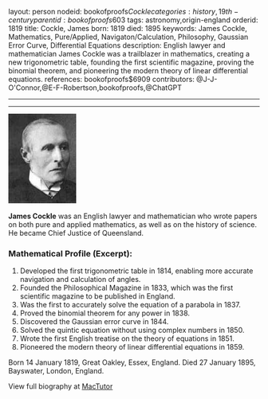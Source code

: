 layout: person
nodeid: bookofproofs$Cockle
categories: history,19th-century
parentid: bookofproofs$603
tags: astronomy,origin-england
orderid: 1819
title: Cockle, James
born: 1819
died: 1895
keywords: James Cockle, Mathematics, Pure/Applied, Navigaton/Calculation, Philosophy, Gaussian Error Curve, Differential Equations
description: English lawyer and mathematician James Cockle was a trailblazer in mathematics, creating a new trigonometric table, founding the first scientific magazine, proving the binomial theorem, and pioneering the modern theory of linear differential equations.
references: bookofproofs$6909
contributors: @J-J-O'Connor,@E-F-Robertson,bookofproofs,@ChatGPT

---



---

![Cockle.jpg](https://github.com/bookofproofs/bookofproofs.github.io/blob/main/_sources/_assets/images/portraits/Cockle.jpg?raw=true)

**James Cockle** was an English lawyer and mathematician who wrote papers on both pure and applied mathematics, as well as on the history of science. He became Chief Justice of Queensland.

### Mathematical Profile (Excerpt):
1. Developed the first trigonometric table in 1814, enabling more accurate navigation and calculation of angles.
2. Founded the Philosophical Magazine in 1833, which was the first scientific magazine to be published in England.
3. Was the first to accurately solve the equation of a parabola in 1837.
4. Proved the binomial theorem for any power in 1838.
5. Discovered the Gaussian error curve in 1844.
6. Solved the quintic equation without using complex numbers in 1850.
7. Wrote the first English treatise on the theory of equations in 1851.
8. Pioneered the modern theory of linear differential equations in 1859.

Born 14 January 1819, Great Oakley, Essex, England. Died 27 January 1895, Bayswater, London, England.

View full biography at [MacTutor](https://mathshistory.st-andrews.ac.uk/Biographies/Cockle/)
